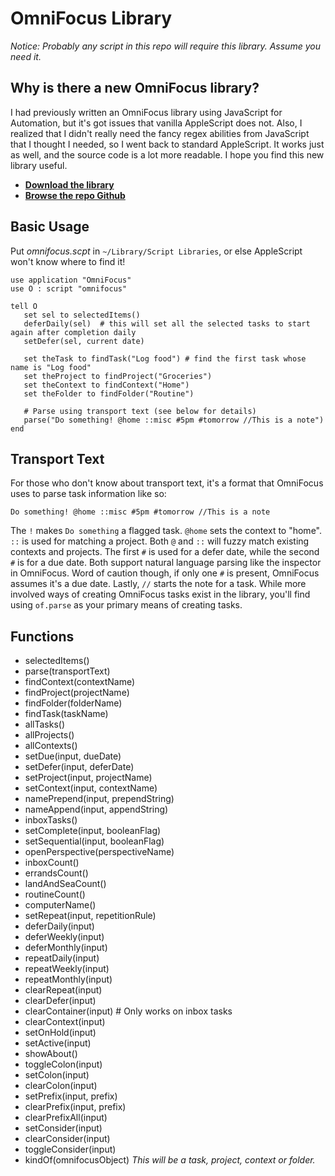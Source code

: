 # OmniFocus Library

*Notice: Probably any script in this repo will require this library. Assume you need it.*

## Why is there a new OmniFocus library?

I had previously written an OmniFocus library using JavaScript for Automation, but it's got issues that vanilla AppleScript does not. Also, I realized that I didn't really need the fancy regex abilities from JavaScript that I thought I needed, so I went back to standard AppleScript. It works just as well, and the source code is a lot more readable. I hope you find this new library useful.

- **[Download the library](https://github.com/brandonpittman/OmniFocus/blob/master/OmniFocus%20Library/omnifocus.scpt?raw=true)**
- **[Browse the repo Github](https://github.com/brandonpittman/OmniFocus)**

## Basic Usage

Put *omnifocus.scpt* in `~/Library/Script Libraries`, or else AppleScript won't know where to find it!

~~~applescript
use application "OmniFocus"
use O : script "omnifocus"

tell O
   set sel to selectedItems()
   deferDaily(sel)  # this will set all the selected tasks to start again after completion daily
   setDefer(sel, current date)

   set theTask to findTask("Log food") # find the first task whose name is "Log food"
   set theProject to findProject("Groceries")
   set theContext to findContext("Home")
   set theFolder to findFolder("Routine")

   # Parse using transport text (see below for details)
   parse("Do something! @home ::misc #5pm #tomorrow //This is a note")
end
~~~

## Transport Text

For those who don't know about transport text, it's a format that OmniFocus uses to parse task information like so:

`Do something! @home ::misc #5pm #tomorrow //This is a note`

The `!` makes `Do something` a flagged task. `@home` sets the context to "home". `::` is used for matching a project. Both `@` and `::` will fuzzy match existing contexts and projects. The first `#` is used for a defer date, while the second `#` is for a due date. Both support natural language parsing like the inspector in OmniFocus. Word of caution though, if only one `#` is present, OmniFocus assumes it's a due date. Lastly, `//` starts the note for a task. While more involved ways of creating OmniFocus tasks exist in the library, you'll find using `of.parse` as your primary means of creating tasks.

## Functions

- selectedItems()
- parse(transportText)
- findContext(contextName)
- findProject(projectName)
- findFolder(folderName)
- findTask(taskName)
- allTasks()
- allProjects()
- allContexts()
- setDue(input, dueDate)
- setDefer(input, deferDate)
- setProject(input, projectName)
- setContext(input, contextName)
- namePrepend(input, prependString)
- nameAppend(input, appendString)
- inboxTasks()
- setComplete(input, booleanFlag)
- setSequential(input, booleanFlag)
- openPerspective(perspectiveName)
- inboxCount()
- errandsCount()
- landAndSeaCount()
- routineCount()
- computerName()
- setRepeat(input, repetitionRule)
- deferDaily(input)
- deferWeekly(input)
- deferMonthly(input)
- repeatDaily(input)
- repeatWeekly(input)
- repeatMonthly(input)
- clearRepeat(input)
- clearDefer(input)
- clearContainer(input) # Only works on inbox tasks
- clearContext(input)
- setOnHold(input)
- setActive(input)
- showAbout()
- toggleColon(input)
- setColon(input)
- clearColon(input)
- setPrefix(input, prefix)
- clearPrefix(input, prefix)
- clearPrefixAll(input)
- setConsider(input)
- clearConsider(input)
- toggleConsider(input)
- kindOf(omnifocusObject) *This will be a task, project, context or folder.*
